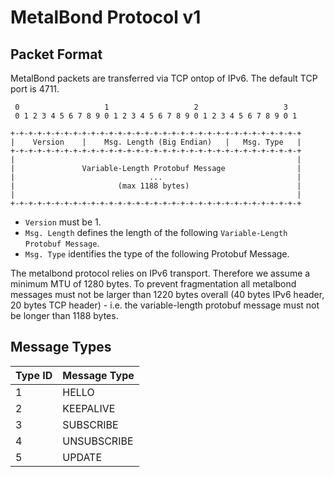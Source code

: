 # MetalBond Protocol v1

## Packet Format

MetalBond packets are transferred via TCP ontop of IPv6. The default TCP port is 4711.

     0                   1                   2                   3
     0 1 2 3 4 5 6 7 8 9 0 1 2 3 4 5 6 7 8 9 0 1 2 3 4 5 6 7 8 9 0 1
    
    +-+-+-+-+-+-+-+-+-+-+-+-+-+-+-+-+-+-+-+-+-+-+-+-+-+-+-+-+-+-+-+-+
    |    Version    |    Msg. Length (Big Endian)   |   Msg. Type   |
    +-+-+-+-+-+-+-+-+-+-+-+-+-+-+-+-+-+-+-+-+-+-+-+-+-+-+-+-+-+-+-+-+
    |                                                               |
    |               Variable-Length Protobuf Message                |
    |                              ...                              |
    |                       (max 1188 bytes)                        |
    |                                                               |
    +-+-+-+-+-+-+-+-+-+-+-+-+-+-+-+-+-+-+-+-+-+-+-+-+-+-+-+-+-+-+-+-+

* `Version` must be 1.
* `Msg. Length` defines the length of the following `Variable-Length Protobuf Message`.
* `Msg. Type` identifies the type of the following Protobuf Message.

The metalbond protocol relies on IPv6 transport. Therefore we assume a minimum MTU of 1280 bytes. To prevent fragmentation all metalbond messages must not be larger than 1220 bytes overall (40 bytes IPv6 header, 20 bytes TCP header) - i.e. the variable-length protobuf message must not be longer than 1188 bytes.


## Message Types

| Type ID | Message Type |
|---------|--------------|
| 1       | HELLO        |
| 2       | KEEPALIVE    |
| 3       | SUBSCRIBE    |
| 4       | UNSUBSCRIBE  |
| 5       | UPDATE       |
